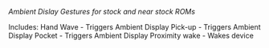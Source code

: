 *Ambient Dislay Gestures for stock and near stock ROMs*

Includes:
Hand Wave - Triggers Ambient Display
Pick-up - Triggers Ambient Display
Pocket - Triggers Ambient Display
Proximity wake - Wakes device

